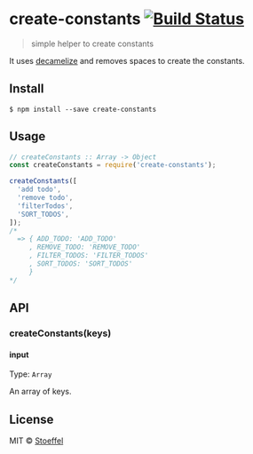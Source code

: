 # create-constants [![Build Status](https://travis-ci.org/stoeffel/create-constants.svg?branch=master)](https://travis-ci.org/stoeffel/create-constants)

> simple helper to create constants

It uses [decamelize](https://github.com/sindresorhus/decamelize) and removes spaces to create the constants.

## Install

```
$ npm install --save create-constants
```


## Usage

```js
// createConstants :: Array -> Object
const createConstants = require('create-constants');

createConstants([
  'add todo',
  'remove todo',
  'filterTodos',
  'SORT_TODOS',
]);
/*
  => { ADD_TODO: 'ADD_TODO'
     , REMOVE_TODO: 'REMOVE_TODO'
     , FILTER_TODOS: 'FILTER_TODOS'
     , SORT_TODOS: 'SORT_TODOS'
     }
*/
```


## API

### createConstants(keys)

#### input

Type: `Array`

An array of keys.


## License

MIT © [Stoeffel](http://stoeffel.github.io)
